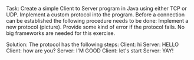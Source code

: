 Task:
Create a simple Client to Server program in Java using either TCP or UDP.
Implement a custom protocol into the program.
Before a connection can be established the following procedure needs to be done:
Implement a new protocol (picture).
Provide some kind of error if the protocol fails.
No big frameworks are needed for this exercise.

Solution:
The protocol has the following steps:
Client: hi
Server: HELLO
Client: how are you?
Server: I'M GOOD
Client: let's start
Server: YAY!

